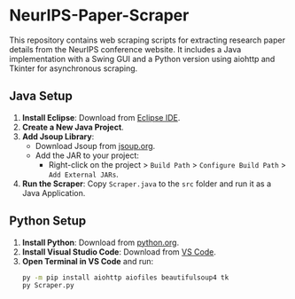 # NeurIPS-Paper-Scraper
This repository contains web scraping scripts for extracting research paper details from the NeurIPS conference website. It includes a Java implementation with a Swing GUI and a Python version using aiohttp and Tkinter for asynchronous scraping.
## Java Setup

1. **Install Eclipse**: Download from [Eclipse IDE](https://www.eclipse.org/downloads/).
2. **Create a New Java Project**.
3. **Add Jsoup Library**:
   - Download Jsoup from [jsoup.org](https://jsoup.org/download).
   - Add the JAR to your project:
     - Right-click on the project > `Build Path` > `Configure Build Path` > `Add External JARs`.
4. **Run the Scraper**: Copy `Scraper.java` to the `src` folder and run it as a Java Application.

## Python Setup

1. **Install Python**: Download from [python.org](https://www.python.org/downloads/).
2. **Install Visual Studio Code**: Download from [VS Code](https://code.visualstudio.com/).
3. **Open Terminal in VS Code** and run:
   ```bash
   py -m pip install aiohttp aiofiles beautifulsoup4 tk
   py Scraper.py
